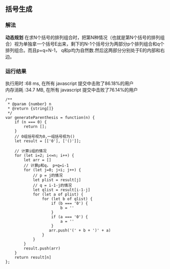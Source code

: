 ## 括号生成

### 解法
**动态规划**
在求N个括号的排列组合时，把第N种情况（也就是第N个括号的排列组合）视为单独拿一个括号E出来，剩下的N-1个括号分为两部分p个排列组合和q个排列组合。而且p+q=N-1， q和p均为自然数.然后这两部分分别处于E的内部和右边。

### 运行结果
执行用时 :68 ms, 在所有 javascript 提交中击败了86.18%的用户<br>
内存消耗 :34.7 MB, 在所有 javascript 提交中击败了76.14%的用户
```
/**
 * @param {number} n
 * @return {string[]}
 */
var generateParenthesis = function(n) {
    if (n === 0) {
        return [];
    }
    // 0组括号视为0,一组括号视为()
    let result = [['0'], ['()']];
    
    // 计算i组的情况
    for (let i=2; i<=n; i++) {
        let arr = []
        // 计算p和q， p+q=i-1
        for (let j=0; j<i; j++) {
            // p = j的情况
            let plist = result[j]
            // q = i-1-j的情况
            let qlist = result[i-1-j]
            for (let a of plist) {
                for (let b of qlist) {
                    if (b === '0') {
                        b = ''
                    }
                    if (a === '0') {
                        a = ''
                    }
                   arr.push('(' + b + ')' + a) 
                }
            }
        }
        result.push(arr)
    }
    return result[n]
};
```
